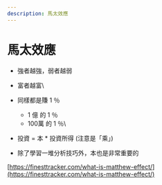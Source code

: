 ```yaml
---
description: 馬太效應
---
```


# 馬太效應

* 強者越強，弱者越弱
* 富者越富\

* 同樣都是賺 1 ％
  * 1 億 的 1 ％
  * 100萬 的 1 ％\

* 投資 = 本 \* 投資所得 (注意是「乘」)
* 除了學習一堆分析技巧外，本也是非常重要的&#x20;



[https://finesttracker.com/what-is-matthew-effect/](https://finesttracker.com/what-is-matthew-effect/)
